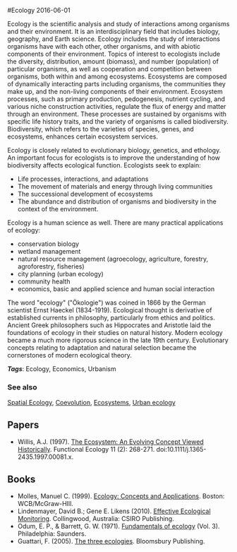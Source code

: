 
#Ecology
2016-06-01

Ecology is the scientific analysis and study of interactions among organisms and their environment. It is an interdisciplinary field that includes biology, geography, and Earth science. Ecology includes the study of interactions organisms have with each other, other organisms, and with abiotic components of their environment. Topics of interest to ecologists include the diversity, distribution, amount (biomass), and number (population) of particular organisms, as well as cooperation and competition between organisms, both within and among ecosystems. Ecosystems are composed of dynamically interacting parts including organisms, the communities they make up, and the non-living components of their environment. Ecosystem processes, such as primary production, pedogenesis, nutrient cycling, and various niche construction activities, regulate the flux of energy and matter through an environment. These processes are sustained by organisms with specific life history traits, and the variety of organisms is called biodiversity. Biodiversity, which refers to the varieties of species, genes, and ecosystems, enhances certain ecosystem services.

Ecology is closely related to evolutionary biology, genetics, and ethology. An important focus for ecologists is to improve the understanding of how biodiversity affects ecological function. Ecologists seek to explain:
* Life processes, interactions, and adaptations
* The movement of materials and energy through living communities
* The successional development of ecosystems
* The abundance and distribution of organisms and biodiversity in the context of the environment.

Ecology is a human science as well. There are many practical applications of ecology:
* conservation biology
* wetland management
* natural resource management (agroecology, agriculture, forestry, agroforestry, fisheries)
* city planning (urban ecology)
* community health
* economics, basic and applied science and human social interaction

The word "ecology" ("Ökologie") was coined in 1866 by the German scientist Ernst Haeckel (1834-1919). Ecological thought is derivative of established currents in philosophy, particularly from ethics and politics. Ancient Greek philosophers such as Hippocrates and Aristotle laid the foundations of ecology in their studies on natural history. Modern ecology became a much more rigorous science in the late 19th century. Evolutionary concepts relating to adaptation and natural selection became the cornerstones of modern ecological theory.

***Tags***: Ecology, Economics, Urbanism

### See also
[Spatial Ecology](/spatial_ecology), [Coevolution](/coevolution), [Ecosystems](/ecosystems), [Urban ecology](/urban_ecology)
## Papers
* Willis, A.J. (1997). [The Ecosystem: An Evolving Concept Viewed Historically](http://www.pelagicos.net/MARS6910_spring2013/readings/Willis_1997.pdf). Functional Ecology 11 (2): 268-271. doi:10.1111/j.1365-2435.1997.00081.x.

## Books
* Molles, Manuel C. (1999). [Ecology: Concepts and Applications](https://www.goodreads.com/book/show/764624.Ecology). Boston: WCB/McGraw-HIll.
* Lindenmayer, David B.; Gene E. Likens (2010). [Effective Ecological Monitoring](https://www.goodreads.com/book/show/8420259-effective-ecological-monitoring). Collingwood, Australia: CSIRO Publishing.
* Odum, E. P., & Barrett, G. W. (1971). [Fundamentals of ecology](https://www.goodreads.com/book/show/2402354.Fundamentals_of_Ecology) (Vol. 3). Philadelphia: Saunders.
* Guattari, F. (2005). [The three ecologies](https://www.goodreads.com/book/show/1051170.The_Three_Ecologies). Bloomsbury Publishing.


